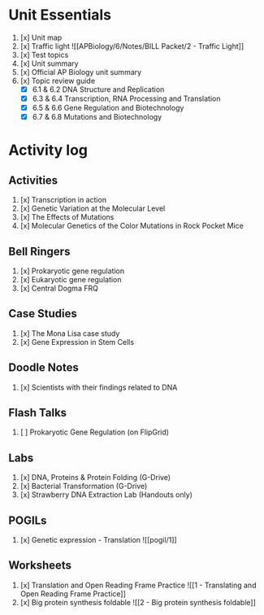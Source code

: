 # Unit Essentials
1. [x] Unit map
2. [x] Traffic light
       ![[APBiology/6/Notes/BILL Packet/2 - Traffic Light]]
3. [x] Test topics
4. [x] Unit summary
5. [x] Official AP Biology unit summary
6. [x] Topic review guide  
	- [x] 6.1 & 6.2 DNA Structure and Replication  
	- [x] 6.3 & 6.4 Transcription, RNA Processing and Translation  
	- [x] 6.5 & 6.6 Gene Regulation and Biotechnology  
	- [x] 6.7 & 6.8 Mutations and Biotechnology

# Activity log
## Activities
1. [x] Transcription in action
2. [x] Genetic Variation at the Molecular Level
3. [x] The Effects of Mutations
4. [x] Molecular Genetics of the Color Mutations in Rock Pocket Mice

## Bell Ringers
1. [x] Prokaryotic gene regulation
2. [x] Eukaryotic gene regulation
3. [x] Central Dogma FRQ

## Case Studies
1. [x] The Mona Lisa case study
2. [x] Gene Expression in Stem Cells

## Doodle Notes
1. [x] Scientists with their findings related to DNA

## Flash Talks
1. [ ] Prokaryotic Gene Regulation (on FlipGrid)

## Labs
1. [x] DNA, Proteins & Protein Folding (G-Drive)
2. [x] Bacterial Transformation (G-Drive)
3. [x] Strawberry DNA Extraction Lab (Handouts only)

## POGILs
1. [x] Genetic expression - Translation
       ![[pogil/1]]

## Worksheets
1. [x] Translation and Open Reading Frame Practice
       ![[1 - Translating and Open Reading Frame Practice]]
2. [x] Big protein synthesis foldable
       ![[2 - Big protein synthesis foldable]]
